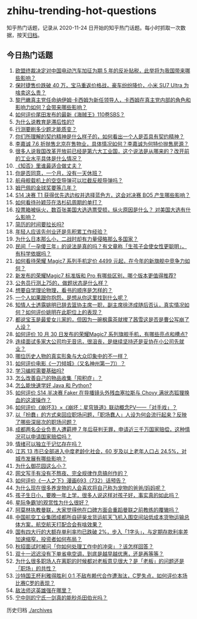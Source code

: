 # zhihu-trending-hot-questions

知乎热门话题，记录从 2020-11-24
日开始的知乎热门话题。每小时抓取一次数据，按天[归档](./archives)。

## 今日热门话题

<!-- BEGIN -->
<!-- 最后更新时间 Thu Oct 31 2024 06:00:30 GMT+0800 (China Standard Time) -->

1. [欧盟终裁决定对中国电动汽车加征为期 5 年的反补贴税，此举将为我国带来哪些影响？](https://www.zhihu.com/question/2553925944)
1. [保时捷售价跌破 40 万，宝马重返价格战，豪车纷纷降价，小米 SU7 Ultra 为啥卖这么贵？](https://www.zhihu.com/question/2505226029)
1. [黎巴嫩真主党任命纳伊姆·卡西姆为新任领导人，卡西姆在真主党内部的角色和影响力如何？会带来哪些影响？](https://www.zhihu.com/question/2464820376)
1. [如何评价尾田发布的最新《海贼王》110卷SBS？](https://www.zhihu.com/question/2509288136)
1. [为什么说教育是滞后性的?](https://www.zhihu.com/question/602207542)
1. [行测要刷多少题才能质变？](https://www.zhihu.com/question/381818334)
1. [你们所理解的契约精神是什么样子的，如何看出一个人是否具有契约精神？](https://www.zhihu.com/question/22812309)
1. [李嘉诚 7.6 折抛售北京在售物业，具体情况如何？李嘉诚为何特价抛售房源？](https://www.zhihu.com/question/2350354248)
1. [很多人说我国改革开放前已经是第六大工业国，这个说法是从哪来的？改开前的工业水平具体是什么情况？](https://www.zhihu.com/question/2550566906)
1. [《知否》里谁最适合做丈夫？](https://www.zhihu.com/question/431060193)
1. [你是否同意，一个月，没有一天休班？](https://www.zhihu.com/question/2394303438)
1. [航母舰载机上的空空导弹可以拦截反舰导弹吗？](https://www.zhihu.com/question/581994115)
1. [姆巴佩的金球奖要等几年？](https://www.zhihu.com/question/2421374099)
1. [S14 决赛 T1 获得优先选边权并选择蓝色方，这会对决赛 BO5 产生哪些影响？](https://www.zhihu.com/question/2555581649)
1. [如何看待孙颖莎在洛杉矶周期的单打？](https://www.zhihu.com/question/2222010309)
1. [投票箱被纵火，数百张美国大选选票受损，纵火原因是什么？ 对美国大选有什么影响？](https://www.zhihu.com/question/2430779652)
1. [简历的时间要拉长吗?](https://www.zhihu.com/question/564606360)
1. [年轻人应该先创业还是先积累工作经验？](https://www.zhihu.com/question/2463447443)
1. [为什么日本那么小，二战时却有力量侵略那么多国家？](https://www.zhihu.com/question/2239488014)
1. [民间「一孕傻三年」的说法是真的吗？有文章称「生孩子会使女性更聪明」，有科学依据吗？](https://www.zhihu.com/question/2564795267)
1. [如何看待荣耀 Magic7 系列手机定价 4499 元起，在今年的新旗舰中竞争力如何？](https://www.zhihu.com/question/2605820476)
1. [新发布的荣耀Magic7 标准版和 Pro 有哪些区别，哪个版本更值得推荐?](https://www.zhihu.com/question/2605893694)
1. [公务员行测上75的，做题状态是什么样？](https://www.zhihu.com/question/66681147)
1. [想要自学理论物理，看书的顺序是怎样的？](https://www.zhihu.com/question/40476485)
1. [一个人如果跟你抱怨，是想从你这里找到什么呢？](https://www.zhihu.com/question/2508240590)
1. [知情人士透露姚明已辞去篮协主席一职，副主席徐济成随后否认，真实情况如何？如何评价姚明在此职位上的表现？](https://www.zhihu.com/question/2579273944)
1. [都说宝玉是最爱女儿家的，但因为一碗枫露茶就撵了茜雪这是否是曹公写崩了人设？](https://www.zhihu.com/question/423613837)
1. [如何评价 10 月 30 日发布的荣耀Magic7 系列旗舰手机，有哪些亮点和槽点?](https://www.zhihu.com/question/2588327022)
1. [连续面试多家大公司均无音讯，很沮丧，是继续坚持还是妥协在小公司先就业？](https://www.zhihu.com/question/668860815)
1. [哪位历史人物的真实形象与大众印象中的不一样？](https://www.zhihu.com/question/2276129222)
1. [如何评价电影《一刀倾城》（又名神州第一刀）？](https://www.zhihu.com/question/63139215)
1. [学习编程需要基础吗?](https://www.zhihu.com/question/2023290727)
1. [怎么改善自己的物品收集「囤积症」？](https://www.zhihu.com/question/923028859)
1. [怎么能快速学好 Java 和 Python?](https://www.zhihu.com/question/1574603174)
1. [如何评价 S14 半决赛 Faker 在导播镜头外残血塞拉斯与 Chovy 满状态狐狸换血的这波操作？](https://www.zhihu.com/question/2345101496)
1. [如何评价《崩坏3》×《崩坏：星穹铁道》联动概念PV——「对手戏」？](https://www.zhihu.com/question/2443977062)
1. [以「扮蠢」的方式来回应职场问题，「职场蠢人」人设为何会流行起来？反映了哪些深层次的职场问题？](https://www.zhihu.com/question/1661028848)
1. [成都两名企业负责人遭羁押 7 年后获判无罪，申请近三千万国家赔偿，这种情况可以申请国家赔偿吗？](https://www.zhihu.com/question/2246911619)
1. [情绪可以独立于记忆存在吗？](https://www.zhihu.com/question/2345170059)
1. [江苏 13 市已全部进入中度老龄化社会，60 岁及以上老年人口占 24.5%，对城市发展有哪些影响？](https://www.zhihu.com/question/2421743413)
1. [为什么御花园这么小？](https://www.zhihu.com/question/22099952)
1. [网文写手有没有不熬夜、完全规律作息搞创作的？](https://www.zhihu.com/question/802701024)
1. [如何评价《一人之下》漫画693（732）话预告？](https://www.zhihu.com/question/2573042023)
1. [为什么现在很多养宠物的人会喜欢将自己称为宠物的爸爸/妈妈呢？](https://www.zhihu.com/question/1725713018)
1. [孩子生日小，要晚一年上学，很多人说这样对孩子好，事实真的如此吗？](https://www.zhihu.com/question/2324336941)
1. [星际争霸1的观赏性为什么很好？](https://www.zhihu.com/question/65440063)
1. [阿莫林执教曼联，大家觉得他在口碑方面会重蹈曼联之前教练的覆辙吗？](https://www.zhihu.com/question/2513693544)
1. [中国航空工业集团成都所自研昊龙货运航天飞机入围空间站低成本货物运输总体方案，航空航天打配合会有啥效果？](https://www.zhihu.com/question/2432705906)
1. [国有四大行的大额存单利率均已跌破 2%，步入「1字头」，与定期存款利率差加速缩窄，投资者如何布局？](https://www.zhihu.com/question/2503590425)
1. [秋招面试时被问「你如何处理工作中的冲突」？该怎样回答？](https://www.zhihu.com/question/2285763281)
1. [双十一迟迟没有下单省电空调，到底是越早越优惠，还是再等等？](https://www.zhihu.com/question/2453740708)
1. [为什么很多职场人在离职的时候都对老板意见很大？是「老板」的问题还是「职场」的共性？](https://www.zhihu.com/question/2390074492)
1. [沙特国王杯利雅得胜利 0:1 不敌布赖代合作遭淘汰，C罗失点，如何评价本场比赛C罗的表现？](https://www.zhihu.com/question/2539699987)
1. [敌法师这英雄强在哪里？](https://www.zhihu.com/question/271523772)
1. [宁中则的宁氏一剑真的能秒杀田伯光吗？](https://www.zhihu.com/question/2420372349)

<!-- END -->

历史归档 [./archives](./archives)
